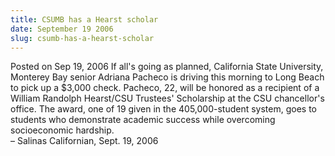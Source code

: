 ```yaml
---
title: CSUMB has a Hearst scholar
date: September 19 2006
slug: csumb-has-a-hearst-scholar
---
```


 



<span class="date">Posted on Sep 19, 2006    </span>
If all&apos;s going as planned, California State University, Monterey
Bay senior Adriana Pacheco is driving this morning to Long Beach to
pick up a $3,000 check. Pacheco, 22, will be honored as a recipient
of a William Randolph Hearst/CSU Trustees&apos; Scholarship at the CSU
chancellor&apos;s office. The award, one of 19 given in the
405,000-student system, goes to students who demonstrate academic
success while overcoming socioeconomic hardship.<br>
&#x2013; Salinas Californian, Sept. 19, 2006<br/></br>




 
